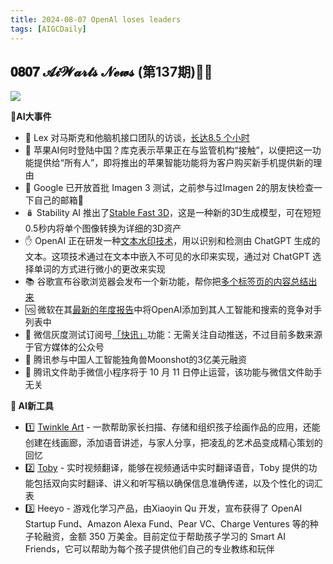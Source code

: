 ```yaml
---
title: 2024-08-07 OpenAl loses leaders
tags: [AIGCDaily]
---
```

## 𝟎𝟖𝟎𝟕 𝓐𝓲𝓦𝓪𝓻𝓽𝓼 𝓝𝓮𝔀𝓼 (第137期)🧙📰 

![](https://cdn.jsdelivr.net/gh/donttal/imgbed/img/IMG_1279.JPG)

**🤯AI大事件**



- 🧠 Lex 对马斯克和他脑机接口团队的访谈，[长达8.5 个小时](https://x.com/op7418/status/1819545602386194440 )
- 🍎 苹果AI何时登陆中国？库克表示苹果正在与监管机构“接触”，以便把这一功能提供给“所有人”，即将推出的苹果智能功能将为客户购买新手机提供新的理由
- 🎨 Google 已开放首批 Imagen 3 测试，之前参与过Imagen 2的朋友快检查一下自己的邮箱📮
- 🪆 Stability AI 推出了[Stable Fast 3D](https://stability.ai/news/introducing-stable-fast-3d )，这是一种新的3D生成模型，可在短短0.5秒内将单个图像转换为详细的3D资产
- ✋ OpenAI 正在研发一种[文本水印技术](https://cn.wsj.com/articles/openai-tool-chatgpt-cheating-writing-a29718f9 )，用以识别和检测由 ChatGPT 生成的文本。这项技术通过在文本中嵌入不可见的水印来实现，通过对 ChatGPT 选择单词的方式进行微小的更改来实现
- 📚 谷歌宣布谷歌浏览器会发布一个新功能，帮你把[多个标签页的内容总结出来](https://blog.google/products/chrome/google-chrome-ai-features-august-2024-update/ )
- 🆚 微软在其[最新的年度报告](https://www.cnbc.com/2024/07/31/microsoft-says-openai-is-now-a-competitor-in-ai-and-search.html)中将OpenAI添加到其人工智能和搜索的竞争对手列表中
- 📙 微信灰度测试订阅号[「快讯」](https://www.36kr.com/p/2889962930313863 )功能：无需关注自动推送，不过目前多数来源于官方媒体的公众号
- 🌛 腾讯参与中国人工智能独角兽Moonshot的3亿美元融资
- 📃 腾讯文件助手微信小程序将于 10 月 11 日停止运营，该功能与微信文件助手无关


**🧰 AI新工具**

- 1️⃣ [Twinkle Art](https://www.producthunt.com/posts/twinkle-art) - 一款帮助家长扫描、存储和组织孩子绘画作品的应用，还能创建在线画廊，添加语音讲述，与家人分享，把凌乱的艺术品变成精心策划的回忆
- 2️⃣ [Toby](https://www.trytoby.com/ ) - 实时视频翻译，能够在视频通话中实时翻译语音，Toby 提供的功能包括双向实时翻译、讲义和听写稿以确保信息准确传递，以及个性化的词汇表
- 3️⃣ Heeyo - 游戏化学习产品，由Xiaoyin Qu 开发，宣布获得了 OpenAI Startup Fund、Amazon Alexa Fund、Pear VC、Charge Ventures 等的种子轮融资，金额 350 万美金。目前定位于帮助孩子学习的 Smart AI Friends，它可以帮助为每个孩子提供他们自己的专业教练和玩伴